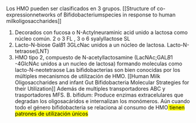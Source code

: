 Los HMO pueden ser clasificados en 3 grupos. [[Structure of co-expressionnetworks of Bifidobacteriumspecies in response to human milkoligosaccharides]] 
1) Decorados con fucosa o N-Actylneuraminic acid unido a lactosa como núcleo común. 2 o 3 FL , 3 o 6 syalyllactose SL
2) Lacto-N-biose Gal$B1$ 3GLcNac unidos a un núcleo de lactosa. Lacto-N-tetraose(LNT)
3) HMO tipo 2, compuesto de N-acetyllactosamine (LacNAc;GAL$B1$ -4GlcNAc unidos a un nucleo de lactosa) formando moleculas como lacto-N-neotetraose
Las bifidobacterias son bien conocidas por los múltiples mecanismos de utilización de HMO. [[Human Milk Oligosaccharides and infant Gut Bifidobacteria Molecular Strategies for their Utilization]] Además de multiples transportadores ABC y trasportadores MFS.
B. bifidum: Produce enzimas extracelulares que degradan los oligosacáridos e internalizan los monómeros.
Aún cuando todo el género bifidobacteria se relaciona al consumo de HMO<mark class="hltr-red"> tienen patrones de utilización únicos</mark> 